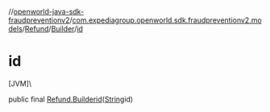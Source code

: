 //[openworld-java-sdk-fraudpreventionv2](../../../../index.md)/[com.expediagroup.openworld.sdk.fraudpreventionv2.models](../../index.md)/[Refund](../index.md)/[Builder](index.md)/[id](id.md)

# id

[JVM]\

public final [Refund.Builder](index.md)[id](id.md)([String](https://docs.oracle.com/javase/8/docs/api/java/lang/String.html)id)
